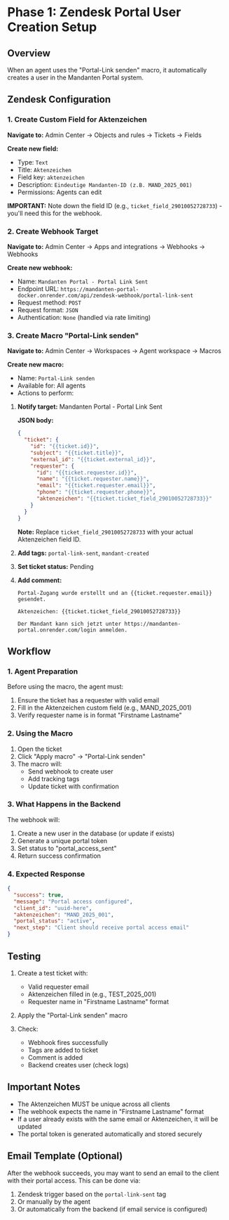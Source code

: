 # Phase 1: Zendesk Portal User Creation Setup

## Overview
When an agent uses the "Portal-Link senden" macro, it automatically creates a user in the Mandanten Portal system.

## Zendesk Configuration

### 1. Create Custom Field for Aktenzeichen

**Navigate to:** Admin Center → Objects and rules → Tickets → Fields

**Create new field:**
- Type: `Text`
- Title: `Aktenzeichen`
- Field key: `aktenzeichen`
- Description: `Eindeutige Mandanten-ID (z.B. MAND_2025_001)`
- Permissions: Agents can edit

**IMPORTANT:** Note down the field ID (e.g., `ticket_field_29010052728733`) - you'll need this for the webhook.

### 2. Create Webhook Target

**Navigate to:** Admin Center → Apps and integrations → Webhooks → Webhooks

**Create new webhook:**
- Name: `Mandanten Portal - Portal Link Sent`
- Endpoint URL: `https://mandanten-portal-docker.onrender.com/api/zendesk-webhook/portal-link-sent`
- Request method: `POST`
- Request format: `JSON`
- Authentication: `None` (handled via rate limiting)

### 3. Create Macro "Portal-Link senden"

**Navigate to:** Admin Center → Workspaces → Agent workspace → Macros

**Create new macro:**
- Name: `Portal-Link senden`
- Available for: All agents
- Actions to perform:

1. **Notify target:** Mandanten Portal - Portal Link Sent
   
   **JSON body:**
   ```json
   {
     "ticket": {
       "id": "{{ticket.id}}",
       "subject": "{{ticket.title}}",
       "external_id": "{{ticket.external_id}}",
       "requester": {
         "id": "{{ticket.requester.id}}",
         "name": "{{ticket.requester.name}}",
         "email": "{{ticket.requester.email}}",
         "phone": "{{ticket.requester.phone}}",
         "aktenzeichen": "{{ticket.ticket_field_29010052728733}}"
       }
     }
   }
   ```
   
   **Note:** Replace `ticket_field_29010052728733` with your actual Aktenzeichen field ID.

2. **Add tags:** `portal-link-sent`, `mandant-created`

3. **Set ticket status:** Pending

4. **Add comment:**
   ```
   Portal-Zugang wurde erstellt und an {{ticket.requester.email}} gesendet.
   
   Aktenzeichen: {{ticket.ticket_field_29010052728733}}
   
   Der Mandant kann sich jetzt unter https://mandanten-portal.onrender.com/login anmelden.
   ```

## Workflow

### 1. Agent Preparation
Before using the macro, the agent must:
1. Ensure the ticket has a requester with valid email
2. Fill in the Aktenzeichen custom field (e.g., MAND_2025_001)
3. Verify requester name is in format "Firstname Lastname"

### 2. Using the Macro
1. Open the ticket
2. Click "Apply macro" → "Portal-Link senden"
3. The macro will:
   - Send webhook to create user
   - Add tracking tags
   - Update ticket with confirmation

### 3. What Happens in the Backend
The webhook will:
1. Create a new user in the database (or update if exists)
2. Generate a unique portal token
3. Set status to "portal_access_sent"
4. Return success confirmation

### 4. Expected Response
```json
{
  "success": true,
  "message": "Portal access configured",
  "client_id": "uuid-here",
  "aktenzeichen": "MAND_2025_001",
  "portal_status": "active",
  "next_step": "Client should receive portal access email"
}
```

## Testing

1. Create a test ticket with:
   - Valid requester email
   - Aktenzeichen filled in (e.g., TEST_2025_001)
   - Requester name in "Firstname Lastname" format

2. Apply the "Portal-Link senden" macro

3. Check:
   - Webhook fires successfully
   - Tags are added to ticket
   - Comment is added
   - Backend creates user (check logs)

## Important Notes

- The Aktenzeichen MUST be unique across all clients
- The webhook expects the name in "Firstname Lastname" format
- If a user already exists with the same email or Aktenzeichen, it will be updated
- The portal token is generated automatically and stored securely

## Email Template (Optional)

After the webhook succeeds, you may want to send an email to the client with their portal access. This can be done via:
1. Zendesk trigger based on the `portal-link-sent` tag
2. Or manually by the agent
3. Or automatically from the backend (if email service is configured)